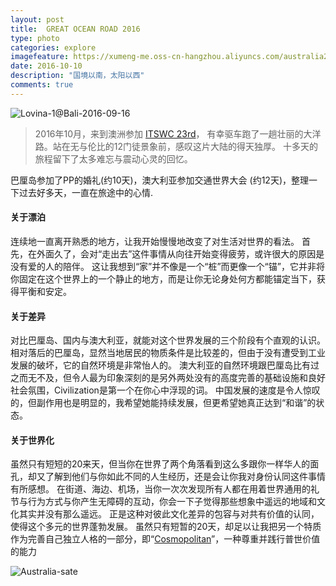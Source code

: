 ```yaml
---
layout: post
title:  GREAT OCEAN ROAD 2016
type: photo
categories: explore
imagefeature: https://xumeng-me.oss-cn-hangzhou.aliyuncs.com/australia2016/photos/12-apos.jpg?x-oss-process=image/resize,p_30
date: 2016-10-10
description: "国境以南，太阳以西"
comments: true
---
```


![Lovina-1@Bali-2016-09-16](https://xumeng-me.oss-cn-hangzhou.aliyuncs.com/australia2016/photos/12-apos.jpg)



> 2016年10月，来到澳洲参加 [ITSWC 23rd](http://www.itsworldcongress2016.com/)， 有幸驱车跑了一趟壮丽的大洋路。站在无与伦比的12门徒景象前，感叹这片大陆的得天独厚。
> 十多天的旅程留下了太多难忘与震动心灵的回忆。

巴厘岛参加了PP的婚礼(约10天)，澳大利亚参加交通世界大会 (约12天)，整理一下过去好多天，一直在旅途中的心情.

#### 关于漂泊
连续地一直离开熟悉的地方，让我开始慢慢地改变了对生活对世界的看法。
首先，在外面久了，会对“走出去”这件事情从向往开始变得疲劳，或许很大的原因是没有爱的人的陪伴。
这让我想到“家”并不像是一个“桩”而更像一个“锚”，它并非将你固定在这个世界上的一个静止的地方，而是让你无论身处何方都能锚定当下，获得平衡和安定。

#### 关于差异
对比巴厘岛、国内与澳大利亚，就能对这个世界发展的三个阶段有个直观的认识。
相对落后的巴厘岛，显然当地居民的物质条件是比较差的，但由于没有遭受到工业发展的破坏，它的自然环境是非常怡人的。
澳大利亚的自然环境跟巴厘岛比有过之而无不及，但令人最为印象深刻的是另外两处没有的高度完善的基础设施和良好社会氛围，Civilization是第一个在你心中浮现的词。
中国发展的速度是令人惊叹的，但副作用也是明显的，我希望她能持续发展，但更希望她真正达到“和谐”的状态。

#### 关于世界化
虽然只有短短的20来天，但当你在世界了两个角落看到这么多跟你一样华人的面孔，却又了解到他们与你如此不同的人生经历，还是会让你我对身份认同这件事情有所感想。
在街道、海边、机场，当你一次次发现所有人都在用着世界通用的礼节与行为方式与你产生无障碍的互动，你会一下子觉得那些想象中遥远的地域和文化其实并没有那么遥远。
正是这种对彼此文化差异的包容与对共有价值的认同，使得这个多元的世界蓬勃发展。
虽然只有短暂的20天，却足以让我把另一个特质作为完善自己独立人格的一部分，即“[Cosmopolitan](http://www.merriam-webster.com/dictionary/cosmopolitan)”，一种尊重并践行普世价值的能力

![Australia-sate](https://xumeng-me.oss-cn-hangzhou.aliyuncs.com/australia2016/photos/Australia-2016.png)

